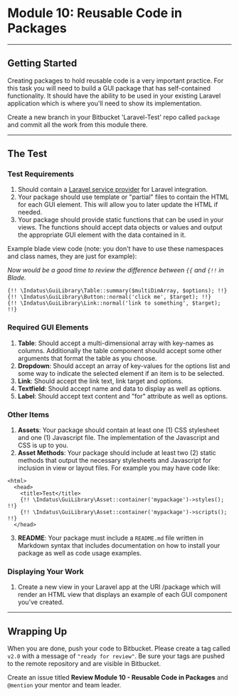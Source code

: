 # Module 10: Reusable Code in Packages

***

## Getting Started

Creating packages to hold reusable code is a very important practice. For this task you will need to build a GUI package that has self-contained functionality. It should have the ability to be used in your existing Laravel application which is where you'll need to show its implementation.

Create a new branch in your Bitbucket 'Laravel-Test' repo called `package` and commit all the work from this module there.

***

## The Test

### Test Requirements

1. Should contain a [Laravel service provider](http://laravel.com/docs/master/packages) for Laravel integration.
2. Your package should use template or "partial" files to contain the HTML for each GUI element. This will allow you to later update the HTML if needed.
3. Your package should provide static functions that can be used in your views. The functions should accept data objects or values and output the appropriate GUI element with the data contained in it.

Example blade view code (note: you don't have to use these namespaces and class names, they are just for example):

_Now would be a good time to review the difference between `{{` and `{!!` in Blade._

````
{!! \Indatus\GuiLibrary\Table::summary($multiDimArray, $options); !!}
{!! \Indatus\GuiLibrary\Button::normal('click me', $target); !!}
{!! \Indatus\GuiLibrary\Link::normal('link to something', $target); !!}
````

### Required GUI Elements

1. **Table**: Should accept a multi-dimensional array with key-names as columns. Additionally the table component should accept some other arguments that format the table as you choose.
2. **Dropdown**: Should accept an array of key-values for the options list and some way to indicate the selected element if an item is to be selected.
3. **Link**: Should accept the link text, link target and options.
4. **Textfield**: Should accept name and data to display as well as options.
5. **Label**: Should accept text content and "for" attribute as well as options.

### Other Items

1. **Assets**: Your package should contain at least one (1) CSS stylesheet and one (1) Javascript file. The implementation of the Javascript and CSS is up to you.
2. **Asset Methods**: Your package should include at least two (2) static methods that output the necessary stylesheets and Javascript for inclusion in view or layout files. For example you may have code like:
  ````
  <html>
    <head>
      <title>Test</title>
      {!! \Indatus\GuiLibrary\Asset::container('mypackage')->styles(); !!}
      {!! \Indatus\GuiLibrary\Asset::container('mypackage')->scripts(); !!}
    </head>
  ````
3. **README**: Your package must include a `README.md` file written in Markdown syntax that includes documentation on how to install your package as well as code usage examples.

### Displaying Your Work

1. Create a new view in your Laravel app at the URI /package which will render an HTML view that displays an example of each GUI component you've created.

***

## Wrapping Up

When you are done, push your code to Bitbucket. Please create a tag called `v2.0` with a message of `"ready for review"`. Be sure your tags are pushed to the remote repository and are visible in Bitbucket.

Create an issue titled **Review Module 10 - Reusable Code in Packages** and `@mention` your mentor and team leader.
